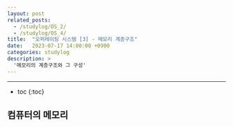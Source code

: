 ```yaml
---
layout: post
related_posts:
  - /studylog/OS_2/
  - /studylog/OS_4/
title:  "오퍼레이팅 시스템 [3] - 메모리 계층구조"
date:   2023-07-17 14:00:00 +0900
categories: studylog
description: >
  '메모리의 계층구조와 그 구성'
---
```

* * *
* toc
{:toc}

## 컴퓨터의 메모리

